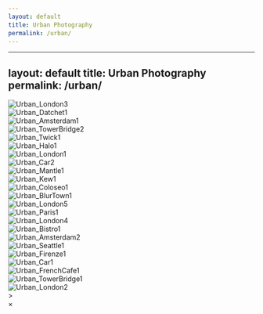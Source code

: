 ```yaml
---
layout: default
title: Urban Photography
permalink: /urban/
---
```


---
layout: default
title: Urban Photography
permalink: /urban/
---

<div class="urban-gallery">
  <div class="urban-category">
    <img src="/assets/images/Urban_London3@2x.jpg" 
         alt="Urban_London3" 
         srcset="/assets/images/Urban_London3@2x.jpg 300w, /assets/images/Urban_London3@2x.jpg 600w, /assets/images/Urban_London3@2x.jpg 1200w"
         sizes="(max-width: 600px) 100vw, (max-width: 900px) 50vw, 33vw"
         loading="lazy">
  </div>
  <div class="urban-category">
    <img src="/assets/images/Urban_Datchet1@2x.jpg" 
         alt="Urban_Datchet1" 
         srcset="/assets/images/Urban_Datchet1@2x.jpg 300w, /assets/images/Urban_Datchet1@2x.jpg 600w, /assets/images/Urban_Datchet1@2x.jpg 1200w"
         sizes="(max-width: 600px) 100vw, (max-width: 900px) 50vw, 33vw"
         loading="lazy">
  </div>
  <div class="urban-category">
    <img src="/assets/images/Urban_Amsterdam1@2x.jpg" 
         alt="Urban_Amsterdam1" 
         srcset="/assets/images/Urban_Amsterdam1@2x.jpg 300w, /assets/images/Urban_Amsterdam1@2x.jpg 600w, /assets/images/Urban_Amsterdam1@2x.jpg 1200w"
         sizes="(max-width: 600px) 100vw, (max-width: 900px) 50vw, 33vw"
         loading="lazy">
  </div>
  <div class="urban-category">
    <img src="/assets/images/Urban_TowerBridge2@2x.jpg" 
         alt="Urban_TowerBridge2" 
         srcset="/assets/images/Urban_TowerBridge2@2x.jpg 300w, /assets/images/Urban_TowerBridge2@2x.jpg 600w, /assets/images/Urban_TowerBridge2@2x.jpg 1200w"
         sizes="(max-width: 600px) 100vw, (max-width: 900px) 50vw, 33vw"
         loading="lazy">
  </div>
  <div class="urban-category">
    <img src="/assets/images/Urban_Twick1@2x.jpg" 
         alt="Urban_Twick1" 
         srcset="/assets/images/Urban_Twick1@2x.jpg 300w, /assets/images/Urban_Twick1@2x.jpg 600w, /assets/images/Urban_Twick1@2x.jpg 1200w"
         sizes="(max-width: 600px) 100vw, (max-width: 900px) 50vw, 33vw"
         loading="lazy">
  </div>
  <div class="urban-category">
    <img src="/assets/images/Urban_Halo1@2x.jpg" 
         alt="Urban_Halo1" 
         srcset="/assets/images/Urban_Halo1@2x.jpg 300w, /assets/images/Urban_Halo1@2x.jpg 600w, /assets/images/Urban_Halo1@2x.jpg 1200w"
         sizes="(max-width: 600px) 100vw, (max-width: 900px) 50vw, 33vw"
         loading="lazy">
  </div>
  <div class="urban-category">
    <img src="/assets/images/Urban_London1@2x.jpg" 
         alt="Urban_London1" 
         srcset="/assets/images/Urban_London1@2x.jpg 300w, /assets/images/Urban_London1@2x.jpg 600w, /assets/images/Urban_London1@2x.jpg 1200w"
         sizes="(max-width: 600px) 100vw, (max-width: 900px) 50vw, 33vw"
         loading="lazy">
  </div>
  <div class="urban-category">
    <img src="/assets/images/Urban_Car2@2x.jpg" 
         alt="Urban_Car2" 
         srcset="/assets/images/Urban_Car2@2x.jpg 300w, /assets/images/Urban_Car2@2x.jpg 600w, /assets/images/Urban_Car2@2x.jpg 1200w"
         sizes="(max-width: 600px) 100vw, (max-width: 900px) 50vw, 33vw"
         loading="lazy">
  </div>
  <div class="urban-category">
    <img src="/assets/images/Urban_Mantle1@2x.jpg" 
         alt="Urban_Mantle1" 
         srcset="/assets/images/Urban_Mantle1@2x.jpg 300w, /assets/images/Urban_Mantle1@2x.jpg 600w, /assets/images/Urban_Mantle1@2x.jpg 1200w"
         sizes="(max-width: 600px) 100vw, (max-width: 900px) 50vw, 33vw"
         loading="lazy">
  </div>
    <div class="urban-category">
    <img src="/assets/images/Urban_Kew1@2x.jpg" 
         alt="Urban_Kew1" 
         srcset="/assets/images/Urban_Kew1@2x.jpg 300w, /assets/images/Urban_Kew1@2x.jpg 600w, /assets/images/Urban_Kew1@2x.jpg 1200w"
         sizes="(max-width: 600px) 100vw, (max-width: 900px) 50vw, 33vw"
         loading="lazy">
  </div>
  <div class="urban-category">
    <img src="/assets/images/Urban_Coloseo1@2x.jpg" 
         alt="Urban_Coloseo1" 
         srcset="/assets/images/Urban_Coloseo1@2x.jpg 300w, /assets/images/Urban_Coloseo1@2x.jpg 600w, /assets/images/Urban_Coloseo1@2x.jpg 1200w"
         sizes="(max-width: 600px) 100vw, (max-width: 900px) 50vw, 33vw"
         loading="lazy">
  </div>
  <div class="urban-category">
    <img src="/assets/images/Urban_BlurTown1@2x.jpg" 
         alt="Urban_BlurTown1" 
         srcset="/assets/images/Urban_BlurTown1@2x.jpg 300w, /assets/images/Urban_BlurTown1@2x.jpg 600w, /assets/images/Urban_BlurTown1@2x.jpg 1200w"
         sizes="(max-width: 600px) 100vw, (max-width: 900px) 50vw, 33vw"
         loading="lazy">
  </div>
  <div class="urban-category">
    <img src="/assets/images/Urban_London5@2x.jpg" 
         alt="Urban_London5" 
         srcset="/assets/images/Urban_London5@2x.jpg 300w, /assets/images/Urban_London5@2x.jpg 600w, /assets/images/Urban_London5@2x.jpg 1200w"
         sizes="(max-width: 600px) 100vw, (max-width: 900px) 50vw, 33vw"
         loading="lazy">
  </div>
  <div class="urban-category">
    <img src="/assets/images/Urban_Paris1@2x.jpg" 
         alt="Urban_Paris1" 
         srcset="/assets/images/Urban_Paris1@2x.jpg 300w, /assets/images/Urban_Paris1@2x.jpg 600w, /assets/images/Urban_Paris1@2x.jpg 1200w"
         sizes="(max-width: 600px) 100vw, (max-width: 900px) 50vw, 33vw"
         loading="lazy">
  </div>
  <div class="urban-category">
    <img src="/assets/images/Urban_London4@2x.jpg" 
         alt="Urban_London4" 
         srcset="/assets/images/Urban_London4@2x.jpg 300w, /assets/images/Urban_London4@2x.jpg 600w, /assets/images/Urban_London4@2x.jpg 1200w"
         sizes="(max-width: 600px) 100vw, (max-width: 900px) 50vw, 33vw"
         loading="lazy">
  </div>
  <div class="urban-category">
    <img src="/assets/images/Urban_Bistro1@2x.jpg" 
         alt="Urban_Bistro1" 
         srcset="/assets/images/Urban_Bistro1@2x.jpg 300w, /assets/images/Urban_Bistro1@2x.jpg 600w, /assets/images/Urban_Bistro1@2x.jpg 1200w"
         sizes="(max-width: 600px) 100vw, (max-width: 900px) 50vw, 33vw"
         loading="lazy">
  </div>
  <div class="urban-category">
    <img src="/assets/images/Urban_Amsterdam2@2x.jpg" 
         alt="Urban_Amsterdam2" 
         srcset="/assets/images/Urban_Amsterdam2@2x.jpg 300w, /assets/images/Urban_Amsterdam2@2x.jpg 600w, /assets/images/Urban_Amsterdam2@2x.jpg 1200w"
         sizes="(max-width: 600px) 100vw, (max-width: 900px) 50vw, 33vw"
         loading="lazy">
  </div>
  <div class="urban-category">
    <img src="/assets/images/Urban_Seattle1@2x.jpg" 
         alt="Urban_Seattle1" 
         srcset="/assets/images/Urban_Seattle1@2x.jpg 300w, /assets/images/Urban_Seattle1@2x.jpg 600w, /assets/images/Urban_Seattle1@2x.jpg 1200w"
         sizes="(max-width: 600px) 100vw, (max-width: 900px) 50vw, 33vw"
         loading="lazy">
  </div>
  <div class="urban-category">
    <img src="/assets/images/Urban_Firenze1@2x.jpg" 
         alt="Urban_Firenze1" 
         srcset="/assets/images/Urban_Firenze1@2x.jpg 300w, /assets/images/Urban_Firenze1@2x.jpg 600w, /assets/images/Urban_Firenze1@2x.jpg 1200w"
         sizes="(max-width: 600px) 100vw, (max-width: 900px) 50vw, 33vw"
         loading="lazy">
  </div>
  <div class="urban-category">
    <img src="/assets/images/Urban_Car1@2x.jpg" 
         alt="Urban_Car1" 
         srcset="/assets/images/Urban_Car1@2x.jpg 300w, /assets/images/Urban_Car1@2x.jpg 600w, /assets/images/Urban_Car1@2x.jpg 1200w"
         sizes="(max-width: 600px) 100vw, (max-width: 900px) 50vw, 33vw"
         loading="lazy">
  </div>
  <div class="urban-category">
    <img src="/assets/images/Urban_FrenchCafe1@2x.jpg" 
         alt="Urban_FrenchCafe1" 
         srcset="/assets/images/Urban_FrenchCafe1@2x.jpg 300w, /assets/images/Urban_FrenchCafe1@2x.jpg 600w, /assets/images/Urban_FrenchCafe1@2x.jpg 1200w"
         sizes="(max-width: 600px) 100vw, (max-width: 900px) 50vw, 33vw"
         loading="lazy">
  </div>
  <div class="urban-category">
    <img src="/assets/images/Urban_TowerBridge1@2x.jpg" 
         alt="Urban_TowerBridge1" 
         srcset="/assets/images/Urban_TowerBridge1@2x.jpg 300w, /assets/images/Urban_TowerBridge1@2x.jpg 600w, /assets/images/Urban_TowerBridge1@2x.jpg 1200w"
         sizes="(max-width: 600px) 100vw, (max-width: 900px) 50vw, 33vw"
         loading="lazy">
  </div>
  <div class="urban-category">
    <img src="/assets/images/Urban_London2@2x.jpg" 
         alt="Urban_London2" 
         srcset="/assets/images/Urban_London2@2x.jpg 300w, /assets/images/Urban_London2@2x.jpg 600w, /assets/images/Urban_London2@2x.jpg 1200w"
         sizes="(max-width: 600px) 100vw, (max-width: 900px) 50vw, 33vw"
         loading="lazy">
  </div>
</div>>

<!-- Fullscreen Modal -->
<div id="fullscreenModal" class="modal">
  <span class="close" onclick="closeFullscreen()">&times;</span>
  <img id="fullscreenImage" class="modal-content" />
</div>

<!-- Your content for Urban Photography -->
